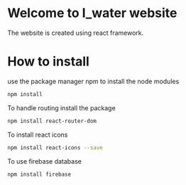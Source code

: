 # Welcome to I_water website

The website is created using react framework.

# How to install

use the package manager npm to install the node modules

``` bash
npm install
```
To handle routing install the package 

```bash
npm install react-router-dom
```
To install react icons

```bash
npm install react-icons --save
```
To use firebase database
```bash
npm install firebase
```

